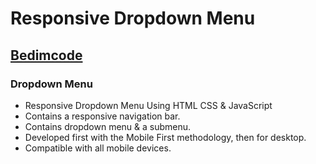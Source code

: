 # Responsive Dropdown Menu
## [Bedimcode](https://youtu.be/rlFjsp4BtRA)
### Dropdown Menu

- Responsive Dropdown Menu Using HTML CSS & JavaScript
- Contains a responsive navigation bar.
- Contains dropdown menu & a submenu.
- Developed first with the Mobile First methodology, then for desktop.
- Compatible with all mobile devices.